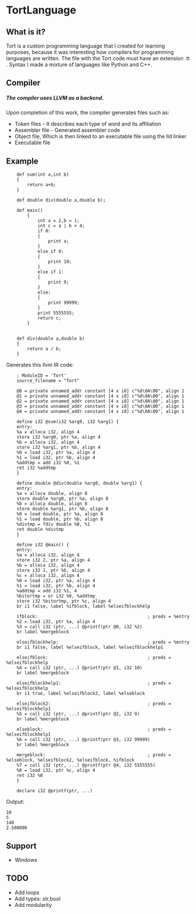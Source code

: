 # TortLanguage

## What is it?
Tort is a custom programming language that I created for learning purposes, because it was interesting how compilers for programming languages are written. The file with the Tort code must have an extension .tt . Syntax I made a mixture of languages like Python and C++.

## Compiler
##### The compiler uses LLVM as a backend.
Upon completion of this work, the compiler generates files such as:
- Token files - It describes each type of word and its affiliation
- Assembler file - Generated assembler code
- Object file, Which is then linked to an executable file using the lld linker
- Executable file
## Example
        def sum(int a,int b)
		{
			return a+b;
		}
		
		def double div(double a,double b);
		
		def main()
			{
				int a = 2,b = 1;
				int c = a | b + 4;
				if 0:
				{
					print a;
				}
				else if 0:
				{
					print 10;
				}
				else if 1:
				{
					print 9;
				}
				else:
				{
					print 99999;
				}
				print 5555555;
				return c;
			}
		
		
		def div(double a,double b)
		{
			return a / b;
		}
Generates this llvm IR code:

		; ModuleID = 'Tort'
		source_filename = "Tort"
		
		@0 = private unnamed_addr constant [4 x i8] c"%d\0A\00", align 1
		@1 = private unnamed_addr constant [4 x i8] c"%d\0A\00", align 1
		@2 = private unnamed_addr constant [4 x i8] c"%d\0A\00", align 1
		@3 = private unnamed_addr constant [4 x i8] c"%d\0A\00", align 1
		@4 = private unnamed_addr constant [4 x i8] c"%d\0A\00", align 1
		
		define i32 @sum(i32 %arg0, i32 %arg1) {
		entry:
		%a = alloca i32, align 4
		store i32 %arg0, ptr %a, align 4
		%b = alloca i32, align 4
		store i32 %arg1, ptr %b, align 4
		%0 = load i32, ptr %a, align 4
		%1 = load i32, ptr %b, align 4
		%addtmp = add i32 %0, %1
		ret i32 %addtmp
		}
		
		define double @div(double %arg0, double %arg1) {
		entry:
		%a = alloca double, align 8
		store double %arg0, ptr %a, align 8
		%b = alloca double, align 8
		store double %arg1, ptr %b, align 8
		%0 = load double, ptr %a, align 8
		%1 = load double, ptr %b, align 8
		%divtmp = fdiv double %0, %1
		ret double %divtmp
		}
		
		define i32 @main() {
		entry:
		%a = alloca i32, align 4
		store i32 2, ptr %a, align 4
		%b = alloca i32, align 4
		store i32 1, ptr %b, align 4
		%c = alloca i32, align 4
		%0 = load i32, ptr %a, align 4
		%1 = load i32, ptr %b, align 4
		%addtmp = add i32 %1, 4
		%bitortmp = or i32 %0, %addtmp
		store i32 %bitortmp, ptr %c, align 4
		br i1 false, label %ifblock, label %elseifblockhelp
		
		ifblock:                                          ; preds = %entry
		%2 = load i32, ptr %a, align 4
		%3 = call i32 (ptr, ...) @printf(ptr @0, i32 %2)
		br label %mergeblock
		
		elseifblockhelp:                                  ; preds = %entry
		br i1 false, label %elseifblock, label %elseifblockhelp1
		
		elseifblock:                                      ; preds = %elseifblockhelp
		%4 = call i32 (ptr, ...) @printf(ptr @1, i32 10)
		br label %mergeblock
		
		elseifblockhelp1:                                 ; preds = %elseifblockhelp
		br i1 true, label %elseifblock2, label %elseblock
		
		elseifblock2:                                     ; preds = %elseifblockhelp1
		%5 = call i32 (ptr, ...) @printf(ptr @2, i32 9)
		br label %mergeblock
		
		elseblock:                                        ; preds = %elseifblockhelp1
		%6 = call i32 (ptr, ...) @printf(ptr @3, i32 99999)
		br label %mergeblock
		
		mergeblock:                                       ; preds = %elseblock, %elseifblock2, %elseifblock, %ifblock
		%7 = call i32 (ptr, ...) @printf(ptr @4, i32 5555555)
		%8 = load i32, ptr %c, align 4
		ret i32 %8
		}
		
		declare i32 @printf(ptr, ...)

Output:

    10
	5
	140
	2.500000
	

## Support
- Windows

## TODO
- Add loops
- Add types: str,bool
- Add modularity